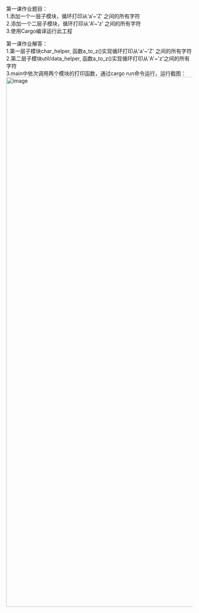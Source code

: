 第一课作业题目：  
1.添加一个一层子模块，循环打印从’a’~’Z’ 之间的所有字符  
2.添加一个二层子模块，循环打印从’A’~’z’ 之间的所有字符  
3.使用Cargo编译运行此工程  

第一课作业解答：  
1.第一层子模块char_helper, 函数a_to_z()实现循环打印从'a'~'Z' 之间的所有字符    
2.第二层子模块util/data_helper, 函数a_to_z()实现循环打印从'A'~'z'之间的所有字符  
3.main中依次调用两个模块的打印函数，通过cargo run命令运行，运行截图：  
<img width="1426" alt="image" src="https://github.com/lihuineo/TinTinRustCourse/assets/161575076/d58a4bc1-1380-40b1-a058-e37ff9b81bf9">
